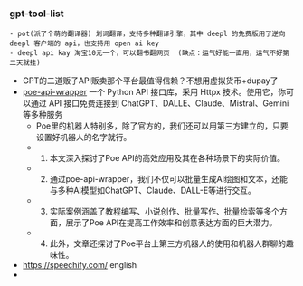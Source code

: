 ### gpt-tool-list
	- pot(派了个萌的翻译器) 划词翻译，支持多种翻译引擎，其中 deepl 的免费版用了逆向 deepl 客户端的 api，也支持用 open ai key
	- deepl api kay 淘宝10元一个，可以翻书翻网页  (缺点：运气好能一直用，运气不好第二天就挂)
- GPT的二道贩子API贩卖那个平台最值得信赖？不想用虚拟货币+dupay了
- [poe-api-wrapper](https://zhuanlan.zhihu.com/p/677595969)  一个 Python API 接口库，采用 Httpx 技术。使用它，你可以通过 API 接口免费连接到 ChatGPT、DALLE、Claude、Mistral、Gemini 等多种服务
	- Poe里的机器人特别多，除了官方的，我们还可以用第三方建立的，只要设置好机器人的名字就行。
	- 1. 本文深入探讨了Poe API的高效应用及其在各种场景下的实际价值。
	- 2. 通过poe-api-wrapper，我们不仅可以批量生成AI绘图和文本，还能与多种AI模型如ChatGPT、Claude、DALL-E等进行交互。
	- 3. 实际案例涵盖了教程编写、小说创作、批量写作、批量检索等多个方面，展示了Poe API在提高工作效率和创意表达方面的巨大潜力。
	- 4. 此外，文章还探讨了Poe平台上第三方机器人的使用和机器人群聊的趣味性。
- https://speechify.com/  english
-